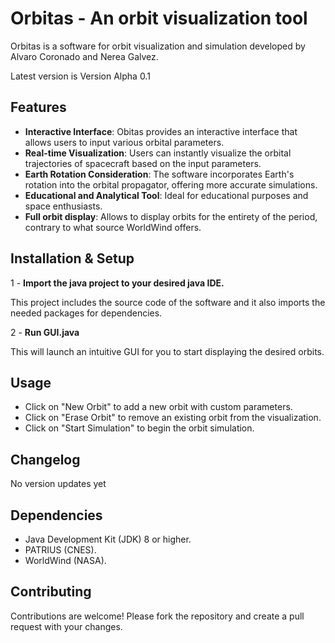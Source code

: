 # Orbitas - An orbit visualization tool

Orbitas is a software for orbit visualization and simulation developed by Alvaro Coronado and Nerea Galvez.

Latest version is Version Alpha 0.1

## Features
- **Interactive Interface**: Obitas provides an interactive interface that allows users to input various orbital parameters.
- **Real-time Visualization**: Users can instantly visualize the orbital trajectories of spacecraft based on the input parameters.
- **Earth Rotation Consideration**: The software incorporates Earth's rotation into the orbital propagator, offering more accurate simulations.
- **Educational and Analytical Tool**: Ideal for educational purposes and space enthusiasts.
- **Full orbit display**: Allows to display orbits for the entirety of the period, contrary to what source WorldWind offers.

## Installation & Setup

1 - **Import the java project to your desired java IDE.**

This project includes the source code of the software and it also imports the needed packages for dependencies.

2 - **Run GUI.java**

This will launch an intuitive GUI for you to start displaying the desired orbits.

## Usage

- Click on "New Orbit" to add a new orbit with custom parameters.
- Click on "Erase Orbit" to remove an existing orbit from the visualization.
- Click on "Start Simulation" to begin the orbit simulation.

## Changelog

No version updates yet

## Dependencies

- Java Development Kit (JDK) 8 or higher.
- PATRIUS (CNES).
- WorldWind (NASA).

## Contributing

Contributions are welcome! Please fork the repository and create a pull request with your changes.
